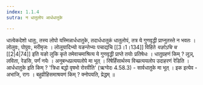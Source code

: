 ```yaml
---
index: 1.1.4
sutra: न धातुलोप आर्धधातुके

---
```

धात्वेकदेशो धातुः, तस्य लोपो यस्मिन्नार्धधातुके, तदार्धधातुकं धातुलोपं, तत्र ये गुणवृद्धी प्राप्नुतस्ते न भवतः । लोलुवः, पोपुवः, मरीमृजः । लोलूयादिभ्यो यङन्तेभ्यः पचाद्यचि [[3।1।134]] विहिते _यङोऽचि च_ [[2|4|74]] इति यङो लुकि कृते तमेवाचमाश्रित्य ये गुणवृद्धी प्राप्ते तयोः प्रतिषेधः । धातुग्रहणं किम् ? लूञ्, लविता, रेडसि, पर्णं नयेः । अनुबन्धप्रत्ययलोपे मा भूत् । रिषेर्हिंसार्थस्य विच्प्रत्ययलोप उदाहरणं रेडिति । आर्धधातुके इति किम् ? 'त्रिधा बद्धो वृषभो रोरवीति' (ऋग्वेदः  4.58.3) - सार्वधातुके मा भूत् । इक इत्येव - अभाजि, रागः । बहुव्रीहिसमाश्रयणं किम् ? क्नोपयति, प्रेद्धम् ॥